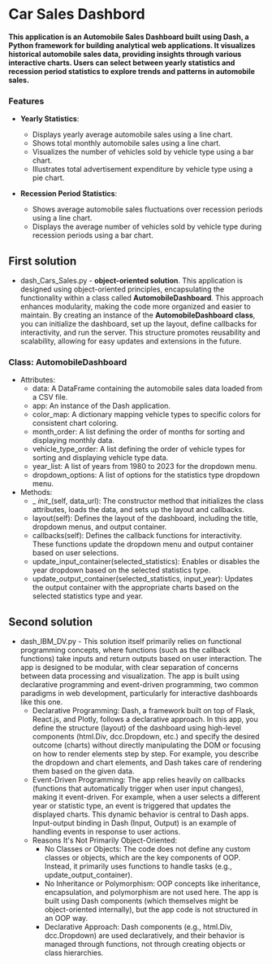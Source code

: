 # Car Sales Dashbord

**This application is an Automobile Sales Dashboard built using Dash, a Python framework for building analytical web applications. It visualizes historical automobile sales data, providing insights through various interactive charts. Users can select between yearly statistics and recession period statistics to explore trends and patterns in automobile sales.**

### Features

- **Yearly Statistics**:
  - Displays yearly average automobile sales using a line chart.
  - Shows total monthly automobile sales using a line chart.
  - Visualizes the number of vehicles sold by vehicle type using a bar chart.
  - Illustrates total advertisement expenditure by vehicle type using a pie chart.

- **Recession Period Statistics**:
  - Shows average automobile sales fluctuations over recession periods using a line chart.
  - Displays the average number of vehicles sold by vehicle type during recession periods using a bar chart.

## First solution

- dash_Cars_Sales.py - **object-oriented solution**. This application is designed using object-oriented principles, encapsulating the functionality within a class called **AutomobileDashboard**. This approach enhances modularity, making the code more organized and easier to maintain. By creating an instance of the **AutomobileDashboard class**, you can initialize the dashboard, set up the layout, define callbacks for interactivity, and run the server. This structure promotes reusability and scalability, allowing for easy updates and extensions in the future.

### Class: AutomobileDashboard

* Attributes:
  - data: A DataFrame containing the automobile sales data loaded from a CSV file.
  - app: An instance of the Dash application.
  - color_map: A dictionary mapping vehicle types to specific colors for consistent chart coloring.
  - month_order: A list defining the order of months for sorting and displaying monthly data.
  - vehicle_type_order: A list defining the order of vehicle types for sorting and displaying vehicle type data.
  - year_list: A list of years from 1980 to 2023 for the dropdown menu.
  - dropdown_options: A list of options for the statistics type dropdown menu.
* Methods:
  - _ _init__(self, data_url): The constructor method that initializes the class attributes, loads the data, and sets up the layout and callbacks.
  - layout(self): Defines the layout of the dashboard, including the title, dropdown menus, and output container.
  - callbacks(self): Defines the callback functions for interactivity. These functions update the dropdown menu and output container based on user selections.
  - update_input_container(selected_statistics): Enables or disables the year dropdown based on the selected statistics type.
  - update_output_container(selected_statistics, input_year): Updates the output container with the appropriate charts based on the selected statistics type and year.

## Second solution

* dash_IBM_DV.py - This solution itself primarily relies on functional programming concepts, where functions (such as the callback functions) take inputs and return outputs based on user interaction. The app is designed to be modular, with clear separation of concerns between data processing and visualization. The app is built using declarative programming and event-driven programming, two common paradigms in web development, particularly for interactive dashboards like this one.
  - Declarative Programming: Dash, a framework built on top of Flask, React.js, and Plotly, follows a declarative approach. In this app, you define the structure (layout) of the dashboard using high-level components (html.Div, dcc.Dropdown, etc.) and specify the desired outcome (charts) without directly manipulating the DOM or focusing on how to render elements step by step. For example, you describe the dropdown and chart elements, and Dash takes care of rendering them based on the given data.
  - Event-Driven Programming: The app relies heavily on callbacks (functions that automatically trigger when user input changes), making it event-driven. For example, when a user selects a different year or statistic type, an event is triggered that updates the displayed charts. This dynamic behavior is central to Dash apps. Input-output binding in Dash (Input, Output) is an example of handling events in response to user actions.
  - Reasons It's Not Primarily Object-Oriented:
    + No Classes or Objects: The code does not define any custom classes or objects, which are the key components of OOP. Instead, it primarily uses functions to handle tasks (e.g., update_output_container).
    + No Inheritance or Polymorphism: OOP concepts like inheritance, encapsulation, and polymorphism are not used here. The app is built using Dash components (which themselves might be object-oriented internally), but the app code is not structured in an OOP way.
    + Declarative Approach: Dash components (e.g., html.Div, dcc.Dropdown) are used declaratively, and their behavior is managed through functions, not through creating objects or class hierarchies.


